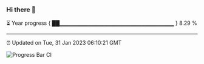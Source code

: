 ### Hi there 👋

⏳ Year progress { ██▁▁▁▁▁▁▁▁▁▁▁▁▁▁▁▁▁▁▁▁▁▁▁▁▁▁▁▁ } 8.29 %

---

⏰ Updated on Tue, 31 Jan 2023 06:10:21 GMT

![Progress Bar CI](https://github.com/Shyam-Makwana/GitHub-Actions-Demo/workflows/Progress%20Bar%20CI/badge.svg)
